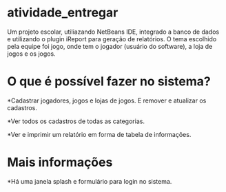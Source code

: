 # atividade_entregar

Um projeto escolar, utiliazando NetBeans IDE, integrado a banco de dados e utilizando o plugin iReport para geração de relatórios.
O tema escolhido pela equipe foi jogo, onde tem o jogador (usuário do software), a loja de jogos e os jogos.

# O que é possível fazer no sistema?

*Cadastrar jogadores, jogos e lojas de jogos. E remover e atualizar os cadastros.

*Ver todos os cadastros de todas as categorias.

*Ver e imprimir um relatório em forma de tabela de informações.

# Mais informações
*Há uma janela splash e formulário para login no sistema.
